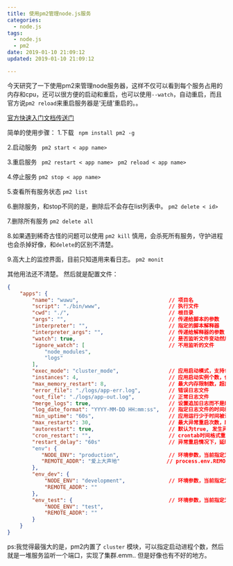 ```yaml
---
title: 使用pm2管理node.js服务
categories:
  - node.js
tags:
  - node.js
  - pm2
date: 2019-01-10 21:09:12
updated: 2019-01-10 21:09:12

---
```

今天研究了一下使用pm2来管理node服务器，这样不仅可以看到每个服务占用的内存和cpu，还可以很方便的启动和重启，也可以使用`--watch`，自动重启，而且官方说`pm2 reload`来重启服务器是‘无缝’重启的。。

[官方快速入门文档传送门](http://pm2.keymetrics.io/docs/usage/quick-start/)

简单的使用步骤：
1.下载
` npm install pm2 -g`

2.启动服务
` pm2 start < app name>`

3.重启服务
` pm2 restart < app name>`
` pm2 reload < app name>`

4.停止服务
`pm2 stop < app name>`

5.查看所有服务状态
`pm2 list`

6.删除服务，和stop不同的是，删除后不会存在list列表中。
`pm2 delete < id>`

7.删除所有服务
`pm2 delete all`

8.如果遇到稀奇古怪的问题可以使用
`pm2 kill`
慎用，会杀死所有服务，守护进程也会杀掉好像，和`delete`的区别不清楚。

9.高大上的监控界面，目前只知道用来看日志。
`pm2 monit`

其他用法还不清楚。
然后就是配置文件：
```json
{
    "apps": {
        "name": "wuwu",                             // 项目名          
        "script": "./bin/www",                      // 执行文件
        "cwd": "./",                                // 根目录
        "args": "",                                 // 传递给脚本的参数
        "interpreter": "",                          // 指定的脚本解释器
        "interpreter_args": "",                     // 传递给解释器的参数
        "watch": true,                              // 是否监听文件变动然后重启
        "ignore_watch": [                           // 不用监听的文件
            "node_modules",
            "logs"
        ],
        "exec_mode": "cluster_mode",                // 应用启动模式，支持fork和cluster模式
        "instances": 4,                             // 应用启动实例个数，仅在cluster模式有效 默认为fork；或者 max
        "max_memory_restart": 8,                    // 最大内存限制数，超出自动重启
        "error_file": "./logs/app-err.log",         // 错误日志文件
        "out_file": "./logs/app-out.log",           // 正常日志文件
        "merge_logs": true,                         // 设置追加日志而不是新建日志
        "log_date_format": "YYYY-MM-DD HH:mm:ss",   // 指定日志文件的时间格式
        "min_uptime": "60s",                        // 应用运行少于时间被认为是异常启动
        "max_restarts": 30,                         // 最大异常重启次数，即小于min_uptime运行时间重启次数；
        "autorestart": true,                        // 默认为true, 发生异常的情况下自动重启
        "cron_restart": "",                         // crontab时间格式重启应用，目前只支持cluster模式;
        "restart_delay": "60s"                      // 异常重启情况下，延时重启时间
        "env": {
           "NODE_ENV": "production",                // 环境参数，当前指定为生产环境 process.env.NODE_ENV
           "REMOTE_ADDR": "爱上大声地"               // process.env.REMOTE_ADDR
        },
        "env_dev": {
            "NODE_ENV": "development",              // 环境参数，当前指定为开发环境 pm2 start app.js --env_dev
            "REMOTE_ADDR": ""
        },
        "env_test": {                               // 环境参数，当前指定为测试环境 pm2 start app.js --env_test
            "NODE_ENV": "test",
            "REMOTE_ADDR": ""
        }
    }
}
```

ps:我觉得最强大的是，pm2内置了 `cluster` 模块，可以指定启动进程个数，然后就是一堆服务监听一个端口，实现了集群.emm..
但是好像也有不好的地方。